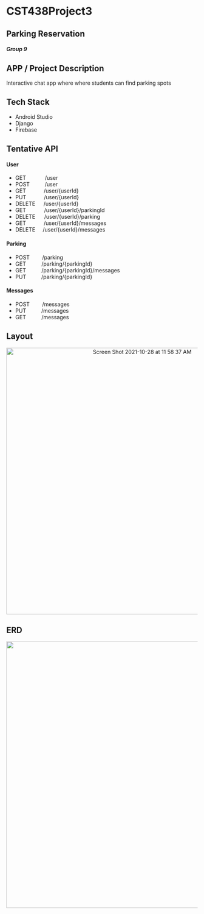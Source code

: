 # CST438Project3

## Parking Reservation

##### Group 9

## APP / Project Description
Interactive chat app where where students can find parking spots

## Tech Stack
* Android Studio
* Django 
* Firebase

## Tentative API
#### User
* GET &ensp;&ensp;&ensp;&ensp;&ensp;&ensp; /user
* POST  &ensp;&ensp;&ensp;&ensp;&nbsp; /user
* GET   &ensp;&ensp;&ensp;&ensp;&ensp;&nbsp; /user/{userId}
* PUT   &ensp;&ensp;&ensp;&ensp;&ensp;&nbsp; /user/{userId}
* DELETE  &ensp;&ensp; /user/{userId}
* GET   &nbsp;&ensp;&ensp;&ensp;&ensp;&nbsp;&nbsp; /user/{userId}/parkingId
* DELETE &nbsp;&nbsp;&nbsp;&nbsp; /user/{userId}/parking
* GET   &ensp;&ensp;&ensp;&ensp;&ensp;&nbsp; /user/{userId}/messages
* DELETE &nbsp;&nbsp;&nbsp; /user/{userId}/messages

#### Parking
* POST  &ensp;&ensp;&ensp;&nbsp;  /parking
* GET   &ensp;&ensp;&ensp;&nbsp;&nbsp;&nbsp;    /parking/{parkingId}
* GET   &ensp;&ensp;&ensp;&nbsp;&nbsp;&nbsp;    /parking/{parkingId}/messages
* PUT   &ensp;&ensp;&ensp;&ensp;&nbsp;   /parking/{parkingId}

#### Messages
* POST &ensp;&ensp;&ensp;&nbsp; /messages
* PUT &ensp;&ensp;&ensp;&ensp;&nbsp; /messages
* GET &ensp;&ensp;&ensp;&nbsp;&nbsp;&nbsp; /messages

## Layout
<p align="center">
  <img width="700" alt="Screen Shot 2021-10-28 at 11 58 37 AM" align="center" src="https://user-images.githubusercontent.com/67992122/139318570-26500c81-3449-48da-831b-185a57e124d4.png">
</p>

## ERD
<p align="center">
    <img width="700" src="https://user-images.githubusercontent.com/67992122/139318012-b9a85f0f-adbe-467b-a54f-442df57a4ce0.png">
</p>

